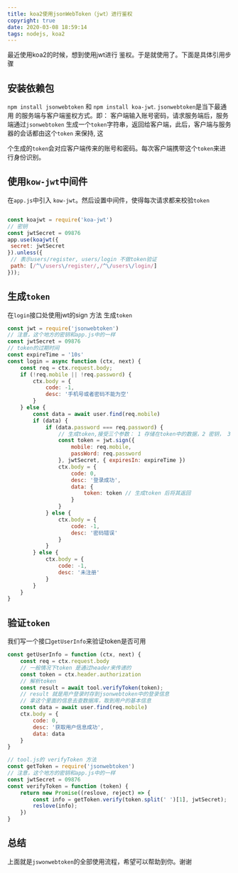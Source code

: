 ```yaml
---
title: koa2使用jsonWebToken（jwt）进行鉴权
copyright: true
date: 2020-03-08 18:59:14
tags: nodejs, koa2
---
```


最近使用koa2的时候，想到使用jwt进行 鉴权。于是就使用了。下面是具体引用步骤

## 安装依赖包

 `npm install jsonwebtoken` 和 `npm install koa-jwt`. `jsonwebtoken`是当下最通用
 的服务端与客户端鉴权方式。即： 客户端输入账号密码，请求服务端后，服务端通过`jsonwebtoken`
 生成一个`token`字符串，返回给客户端，此后，客户端与服务器的会话都由这个`token` 来保持, 这
 
 个生成的`token`会对应客户端传来的账号和密码。每次客户端携带这个`token`来进行身份识别。

## 使用`kow-jwt`中间件

 在`app.js`中引入 `kow-jwt`。然后设置中间件，使得每次请求都来校验`token`

 ```javascript

 const koajwt = require('koa-jwt')
 // 密钥
 const jwtSecret = 09876
 app.use(koajwt({
  secret: jwtSecret
 }).unless({
  // 表示users/register, users/login 不做token验证
  path: [/^\/users\/register/,/^\/users\/login/]
 }));

 ```

## 生成`token`

在`login`接口处使用jwt的sign 方法 生成`token`

```javascript
const jwt = require('jsonwebtoken')
// 注意，这个地方的密钥和app.js中的一样
const jwtSecret = 09876
// token的过期时间
const expireTime = '10s'
const login = async function (ctx, next) {
    const req = ctx.request.body;
    if (!req.mobile || !req.password) {
        ctx.body = {
            code: -1,
            desc: '手机号或者密码不能为空'
        }
    } else {
        const data = await user.find(req.mobile)
        if (data) {
            if (data.password === req.password) {
                // 生成token,接受三个参数： 1 存储在token中的数据，2 密钥， 3 option。设置过期时间
                const token = jwt.sign({
                    mobile: req.mobile,
                    passWord: req.password
                }, jwtSecret, { expiresIn: expireTime })
                ctx.body = {
                    code: 0,
                    desc: '登录成功',
                    data: {
                        token: token // 生成token 后将其返回
                    }
                }
            } else {
                ctx.body = {
                    code: -1,
                    desc: '密码错误'
                }
            }
        } else {
            ctx.body = {
                code: -1,
                desc: '未注册'
            }
        }
    }
}
```

## 验证`token`

我们写一个接口`getUserInfo`来验证token是否可用
```javascript
const getUserInfo = function (ctx, next) {
    const req = ctx.request.body
    // 一般情况下token 是通过header来传递的
    const token = ctx.header.authorization
    // 解析token
    const result = await tool.verifyToken(token);
    // result 就是用户登录时存到jsonwebtoken中的登录信息
    // 拿这个里面的信息去查数据库，取到用户的基本信息
    const data = await user.find(req.mobile)
    ctx.body = {
        code: 0,
        desc: '获取用户信息成功',
        data: data
    }
}

// tool.js的 verifyToken 方法
const getToken = require('jsonwebtoken')
// 注意，这个地方的密钥和app.js中的一样
const jwtSecret = 09876
const verifyToken = function (token) {
    return new Promise((reslove, reject) => {
        const info = getToken.verify(token.split(' ')[1], jwtSecret);
        reslove(info);
    })
}
```

## 总结
 上面就是`jswonwebtoken`的全部使用流程，希望可以帮助到你。谢谢